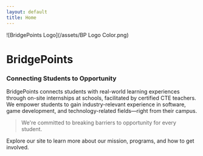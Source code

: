 ```yaml
---
layout: default
title: Home
---
```


![BridgePoints Logo](/assets/BP Logo Color.png)

# BridgePoints  
### Connecting Students to Opportunity

BridgePoints connects students with real-world learning experiences through on-site internships at schools, facilitated by certified CTE teachers. We empower students to gain industry-relevant experience in software, game development, and technology-related fields—right from their campus.

> We're committed to breaking barriers to opportunity for every student.

Explore our site to learn more about our mission, programs, and how to get involved.
